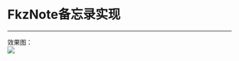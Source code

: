 # FkzNote备忘录实现
---------
效果图：<br>
![](https://github.com/fkzdaz/FkzNoteiOn/app/raw/master/GIF/Note.gif)
